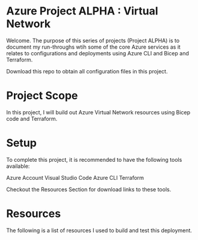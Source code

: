 # Azure Project ALPHA : Virtual Network
Welcome. The purpose of this series of projects (Project ALPHA) is to document my run-throughs wtih some of the core Azure services as it relates to configurations and deployments using Azure CLI and Bicep and Terraform. 

Download this repo to obtain all configuration files in this project.

# Project Scope
In this project, I will build out Azure Virtual Network resources using Bicep code and Terraform.

# Setup
To complete this project, it is  recommended to have the following tools available:

Azure Account
Visual Studio Code
Azure CLI 
Terraform

Checkout the Resources Section for download links to these tools.

# Resources

The following is a list of resources I used to build and test this deployment.
